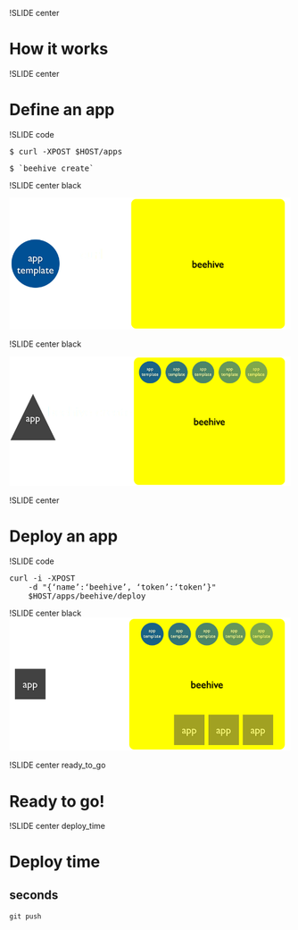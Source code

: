 !SLIDE center
# How it works #

!SLIDE center
# Define an app #

!SLIDE code
<pre class="sunburst">$ curl -XPOST <span class="Variable"><span class="Variable">$</span>HOST</span>/apps</pre>
<pre class="sunburst">$ <span class="String"><span class="String">`</span>beehive create<span class="String">`</span></span></pre>

!SLIDE center black

![git push](images/git_push.png)

!SLIDE center black

![beehive create](images/app_create.png)

!SLIDE center
# Deploy an app #

!SLIDE code
<pre class="sunburst">curl -i -XPOST
	-d <span class="String"><span class="String">&quot;</span>{‘name’:‘beehive’, ‘token’:‘token’}<span class="String">&quot;</span></span> <span class="Variable">
	<span class="Variable">$</span>HOST</span>/apps/beehive/deploy</pre>

!SLIDE center black
![deploy and app](images/deploy_app.png)

!SLIDE center ready_to_go
# Ready to go! #

!SLIDE center deploy_time
# Deploy time #

## seconds ##

<pre><code>git push</code></pre>

